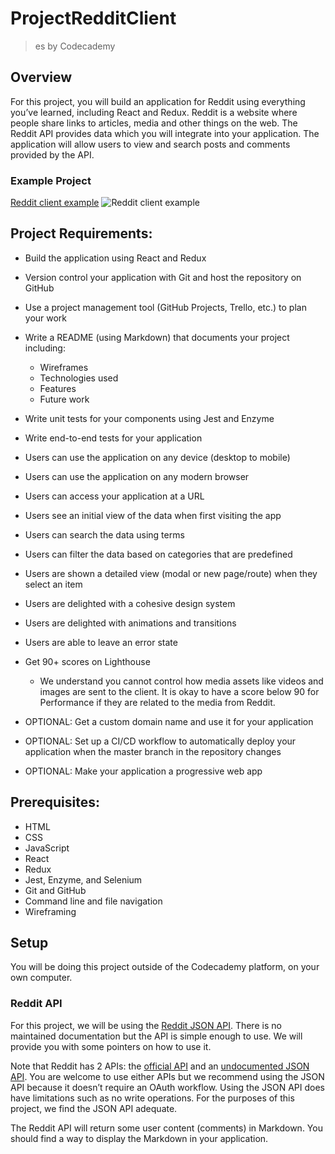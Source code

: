 # ProjectRedditClient
>es by Codecademy

## Overview

For this project, you will build an application for Reddit using everything you’ve learned, including React and Redux. Reddit is a website where people share links to articles, media and other things on the web. The Reddit API provides data which you will integrate into your application. The application will allow users to view and search posts and comments provided by the API.

### Example Project
[Reddit client example](https://reddit-client.netlify.app/)
![Reddit client example](https://user-images.githubusercontent.com/91121660/168837208-a7d87d9b-2808-4489-a0b8-63edd66487da.png)

## Project Requirements:
- Build the application using React and Redux

- Version control your application with Git and host the repository on GitHub

- Use a project management tool (GitHub Projects, Trello, etc.) to plan your work

- Write a README (using Markdown) that documents your project including:

  - Wireframes
  - Technologies used
  - Features
  - Future work
- Write unit tests for your components using Jest and Enzyme

- Write end-to-end tests for your application

- Users can use the application on any device (desktop to mobile)

- Users can use the application on any modern browser

- Users can access your application at a URL

- Users see an initial view of the data when first visiting the app

- Users can search the data using terms

- Users can filter the data based on categories that are predefined

- Users are shown a detailed view (modal or new page/route) when they select an item

- Users are delighted with a cohesive design system

- Users are delighted with animations and transitions

- Users are able to leave an error state

- Get 90+ scores on Lighthouse

  - We understand you cannot control how media assets like videos and images are sent to the client. It is okay to have a score below 90 for Performance if they are related to the media from Reddit.
- OPTIONAL: Get a custom domain name and use it for your application

- OPTIONAL: Set up a CI/CD workflow to automatically deploy your application when the master branch in the repository changes

- OPTIONAL: Make your application a progressive web app

## Prerequisites:
- HTML
- CSS
- JavaScript
- React
- Redux
- Jest, Enzyme, and Selenium
- Git and GitHub
- Command line and file navigation
- Wireframing

## Setup

You will be doing this project outside of the Codecademy platform, on your own computer.

### Reddit API
For this project, we will be using the [Reddit JSON API](https://github.com/reddit-archive/reddit/wiki/JSON). There is no maintained documentation but the API is simple enough to use. We will provide you with some pointers on how to use it.

Note that Reddit has 2 APIs: the [official API](https://www.reddit.com/dev/api/) and an [undocumented JSON API](https://github.com/reddit-archive/reddit/wiki/JSON). You are welcome to use either APIs but we recommend using the JSON API because it doesn’t require an OAuth workflow. Using the JSON API does have limitations such as no write operations. For the purposes of this project, we find the JSON API adequate.

The Reddit API will return some user content (comments) in Markdown. You should find a way to display the Markdown in your application.
